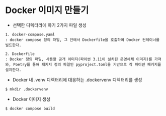 # Docker 이미지 만들기
- 선택한 디렉터리에 하기 2가지 파일 생성
```
1. docker-compose.yaml
: docker compose 정의 파일, 그 안에서 Dockerfile을 호출하여 Docker 컨테이너를 빌드한다.

2. Dockerfile
: Docker 정의 파일, 사용할 공개 이미지(파이썬 3.11이 설치된 운영체제 이미지)를 가져와, Poetry를 통해 패키지 정의 파일인 pyproject.toml을 기반으로 각 파이썬 패키지를 설치한다.
```
- Docker 내 .venv 디렉터리에 대응하는 .dockervenv 디렉터리를 생성
```
$ mkdir .dockervenv
```

- Docker 이미지 생성
```
$ docker compose build
```